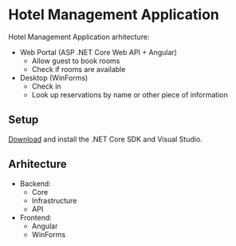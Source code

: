 # Hotel Management Application
Hotel Management Application arhitecture:

- Web Portal (ASP .NET Core Web API + Angular)
  - Allow guest to book rooms
  - Check if rooms are available
- Desktop (WinForms)
  - Check in
  - Look up reservations by name or other piece of information
  
## Setup

[Download](https://www.microsoft.com/net/download) and install the .NET Core SDK and Visual Studio.

## Arhitecture
- Backend:
  - Core
  - Infrastructure
  - API
- Frontend:
  - Angular
  - WinForms

